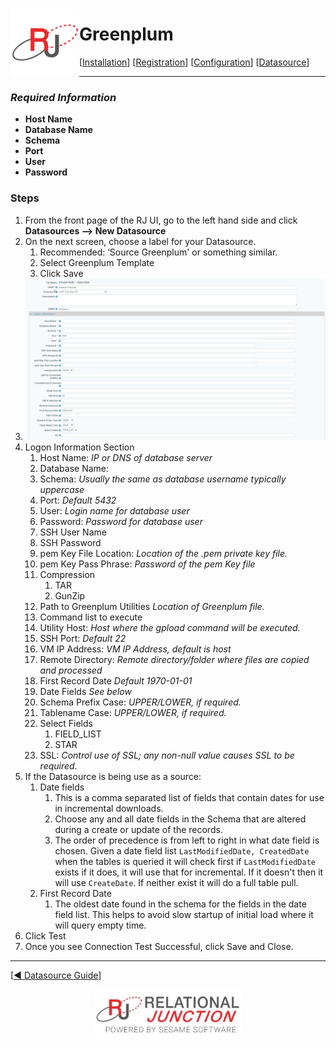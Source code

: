  <a href="http://www.sesamesoftware.com"><img align=left src="../images/RJOrbit110x110.png"></img></a>

[comment]: # (Change Heading to reflect Datasource)

#  Greenplum

[comment]: # (Leave Nav BAR untouched)

[[Installation](../guides/installguide.md)] [[Registration](../guides/RegistrationGuide.md)] [[Configuration](../guides/configurationGuide.md)] [[Datasource](../guides/DatasourceGuide.md)]

---

[comment]: # (Leave Or Alter Required info as needed)

### *Required Information*

* **Host Name**
* **Database Name**
* **Schema**
* **Port**
* **User**
* **Password**

### Steps

[comment]: # (step 1 is common to all Datasources)
[comment]: # (Step 2.1and 2.2 should be adjusted for Data Source specific)
[comment]: # (Step 3 should be Image of the datasource you can add the screenshot to the images folder or create a placeholder like {image of datasource screen})
[comment]: # (adjust step 4 and below as needed)

1. From the front page of the RJ UI, go to the left hand side and click **Datasources --> New Datasource**
2. On the next screen, choose a label for your Datasource.
   1. Recommended: ‘Source Greenplum' or something similar.
   2. Select Greenplum Template
   3. Click Save
3. ![Greenplum Datasource](../images/Greenplum.png)
4. Logon Information Section
   1. Host Name: *IP or DNS of database server*
   2. Database Name:
   3. Schema: *Usually the same as database username typically uppercase*
   4. Port: *Default 5432*
   5. User: *Login name for database user*
   6. Password: *Password for database user*
   7. SSH User Name 	
   8. SSH Password 	
   9. pem Key File Location: *Location of the .pem private key file.*
   10. pem Key Pass Phrase: *Password of the pem Key file*
   11. Compression
       1.  TAR
       2.  GunZip
   12. Path to Greenplum Utilities *Location of Greenplum file.*
   13. Command list to execute
   14. Utility Host: *Host where the gpload command will be executed.*
   15. SSH Port: *Default 22*
   16. VM IP Address: *VM IP Address, default is host*
   17. Remote Directory: *Remote directory/folder where files are copied and processed*
   18. First Record Date *Default 1970-01-01*
   19. Date Fields *See below*
   20. Schema Prefix Case: *UPPER/LOWER, if required.*
   24. Tablename Case: *UPPER/LOWER, if required.*
   25. Select Fields
       1.  FIELD_LIST
       2.  STAR
   26. SSL: *Control use of SSL; any non-null value causes SSL to be required.* 
5. If the Datasource is being use as a source:
      1. Date fields
         1. This is a comma separated list of fields that contain dates for use in incremental downloads.
         2. Choose any and all date fields in the Schema that are altered during a create or update of the records.
         3. The order of precedence is from left to right in what date field is chosen. Given a date field list `LastModifiedDate, CreatedDate` when the tables is queried it will check first if `LastModifiedDate` exists if it does, it will use that for incremental. If it doesn't then it will use `CreateDate`. If neither exist it will do a full table pull.
      2. First Record Date
         1. The oldest date found in the schema for the fields in the date field list. This helps to avoid slow startup of initial load where it will query empty time.
6. Click Test
7. Once you see Connection Test Successful, click Save and Close.

---

[[&#9664; Datasource Guide](../guides/DatasourceGuide.md)]

<p align="center" >  <a href="http://www.sesamesoftware.com"><img align=center src="../images/poweredBy.png" height="80px"></img></a> </p>